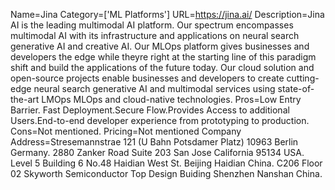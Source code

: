 Name=Jina
Category=['ML Platforms']
URL=https://jina.ai/
Description=Jina AI is the leading multimodal AI platform. Our spectrum encompasses multimodal AI with its infrastructure and applications on neural search generative AI and creative AI. Our MLOps platform gives businesses and developers the edge while theyre right at the starting line of this paradigm shift and build the applications of the future today. Our cloud solution and open-source projects enable businesses and developers to create cutting-edge neural search generative AI and multimodal services using state-of-the-art LMOps MLOps and cloud-native technologies.
Pros=Low Entry Barrier. Fast Deployment.Secure Flow.Provides Access to additional Users.End-to-end developer experience from prototyping to production.
Cons=Not mentioned.
Pricing=Not mentioned
Company Address=Stresemannstrae 121 (U Bahn Potsdamer Platz) 10963 Berlin Germany. 2880 Zanker Road Suite 203 San Jose California 95134 USA. Level 5 Building 6 No.48 Haidian West St. Beijing Haidian China. C206 Floor 02 Skyworth Semiconductor Top Design Buiding Shenzhen Nanshan China.
